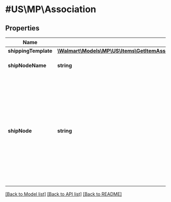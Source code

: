 # #US\MP\Association

## Properties

Name | Type | Description | Notes
------------ | ------------- | ------------- | -------------
**shippingTemplate** | [**\Walmart\Models\MP\US\Items\GetItemAssociations200ResponseItemsInnerAssociationsInnerShippingTemplate**](GetItemAssociations200ResponseItemsInnerAssociationsInnerShippingTemplate.md) |  | [optional]
**shipNodeName** | **string** | Name of the fulfillment center. | [optional]
**shipNode** | **string** | The fulfillment center or ship node Id which uniquely identifies each facility and is autogenerated during the creation of fulfillment center. Every time a facility is added, a new ship node id is generated. | [optional]


[[Back to Model list]](../) [[Back to API list]](../../Api/US/MP) [[Back to README]](../../README.md)
